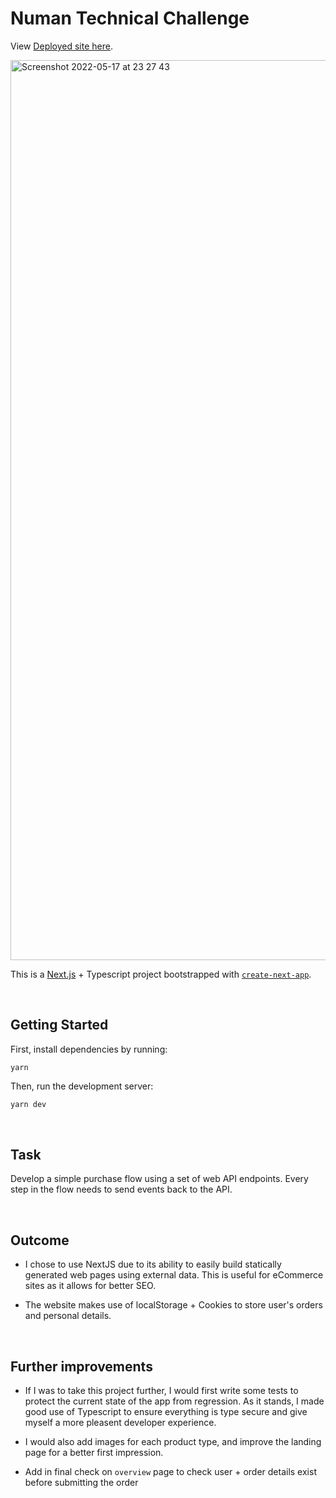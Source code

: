 # Numan Technical Challenge

View [Deployed site here](https://numan-technical-challenge.vercel.app/).

<img width="1440" alt="Screenshot 2022-05-17 at 23 27 43" src="https://user-images.githubusercontent.com/44173285/168922572-15194b9a-6559-4016-ab52-7cb881ca297e.png">

This is a [Next.js](https://nextjs.org/) + Typescript project bootstrapped with [`create-next-app`](https://github.com/vercel/next.js/tree/canary/packages/create-next-app).

<p>&nbsp;</p>


## Getting Started

First, install dependencies by running:
```
yarn
```

Then, run the development server:

```bash
yarn dev
```
<p>&nbsp;</p>

## Task

Develop a simple purchase flow using a set of web API endpoints. Every step in the flow needs to send events back to the API.

<p>&nbsp;</p>

## Outcome

- I chose to use NextJS due to its ability to easily build statically generated web pages using external data. This is useful for eCommerce sites as it allows for better SEO.

- The website makes use of localStorage + Cookies to store user's orders and personal details.

<p>&nbsp;</p>

## Further improvements

- If I was to take this project further, I would first write some tests to protect the current state of the app from regression. As it stands, I made good use of Typescript to ensure everything is type secure and give myself a more pleasent developer experience.

- I would also add images for each product type, and improve the landing page for a better first impression.

- Add in final check on `overview` page to check user + order details exist before submitting the order


